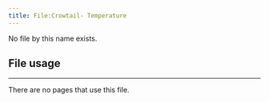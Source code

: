 ```yaml
---
title: File:Crowtail- Temperature
---
```


No file by this name exists.

## File usage
--------

There are no pages that use this file.